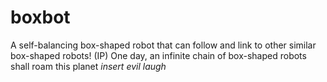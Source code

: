 # boxbot
A self-balancing box-shaped robot that can follow and link to other similar box-shaped robots! (IP) One day, an infinite chain of box-shaped robots shall roam this planet *insert evil laugh*

